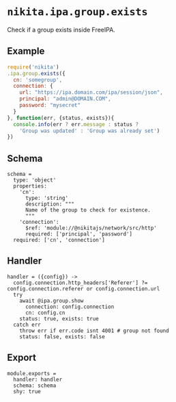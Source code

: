 
# `nikita.ipa.group.exists`

Check if a group exists inside FreeIPA.

## Example

```js
require('nikita')
.ipa.group.exists({
  cn: 'somegroup',
  connection: {
    url: "https://ipa.domain.com/ipa/session/json",
    principal: "admin@DOMAIN.COM",
    password: "mysecret"
  }
}, function(err, {status, exists}){
  console.info(err ? err.message : status ?
    'Group was updated' : 'Group was already set')
})
```

## Schema

    schema =
      type: 'object'
      properties:
        'cn':
          type: 'string'
          description: """
          Name of the group to check for existence.
          """
        'connection':
          $ref: 'module://@nikitajs/network/src/http'
          required: ['principal', 'password']
      required: ['cn', 'connection']

## Handler

    handler = ({config}) ->
      config.connection.http_headers['Referer'] ?= config.connection.referer or config.connection.url
      try
        await @ipa.group.show
          connection: config.connection
          cn: config.cn
        status: true, exists: true
      catch err
        throw err if err.code isnt 4001 # group not found
        status: false, exists: false
      

## Export

    module.exports =
      handler: handler
      schema: schema
      shy: true
